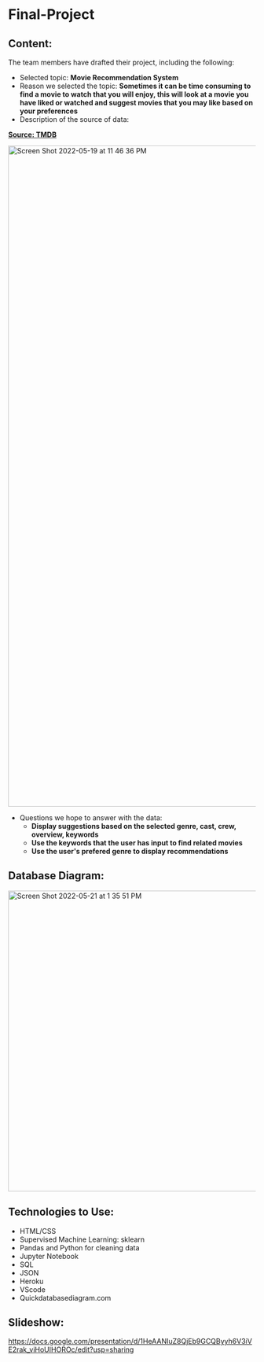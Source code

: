 # Final-Project

## Content:

The team members have drafted their project, including the following:
- Selected topic: **Movie Recommendation System**
- Reason we selected the topic: **Sometimes it can be time consuming to find a movie to watch that you will enjoy, this will look at a movie you have liked or watched and suggest movies that you may like based on your preferences**
- Description of the source of data:

**[Source: TMDB](https://www.themoviedb.org/)**

<img width="1345" alt="Screen Shot 2022-05-19 at 11 46 36 PM" src="https://user-images.githubusercontent.com/93845867/169668204-9a8d84b8-77a3-414d-ae86-6bb128ec7bbe.png">

- Questions we hope to answer with the data:
  - **Display suggestions based on the selected genre, cast, crew, overview, keywords**
  - **Use the keywords that the user has input to find related movies**
  - **Use the user's prefered genre to display recommendations**

## Database Diagram:

<img width="612" alt="Screen Shot 2022-05-21 at 1 35 51 PM" src="https://user-images.githubusercontent.com/93845867/169668225-4fee8c86-3a1e-4a03-8d2a-7145c27508e4.png">

## Technologies to Use:

- HTML/CSS
- Supervised Machine Learning: sklearn
- Pandas and Python for cleaning data
- Jupyter Notebook 
- SQL
- JSON
- Heroku
- VScode
- Quickdatabasediagram.com

## Slideshow:

https://docs.google.com/presentation/d/1HeAANIuZ8QjEb9GCQByyh6V3iVE2rak_viHoUIHOROc/edit?usp=sharing
